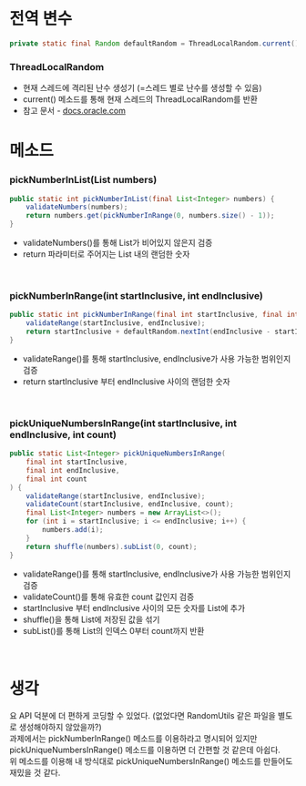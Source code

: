 # 전역 변수

```java
private static final Random defaultRandom = ThreadLocalRandom.current();
```

### ThreadLocalRandom
- 현재 스레드에 격리된 난수 생성기 (=스레드 별로 난수를 생성할 수 있음)
- current() 메소드를 통해 현재 스레드의 ThreadLocalRandom를 반환
- 참고 문서 - [docs.oracle.com](https://docs.oracle.com/javase/8/docs/api/java/util/concurrent/ThreadLocalRandom.html)

# 메소드

### pickNumberInList(List<Integer> numbers)

```java
public static int pickNumberInList(final List<Integer> numbers) {
    validateNumbers(numbers);
    return numbers.get(pickNumberInRange(0, numbers.size() - 1));
}
```

- validateNumbers()를 통해 List가 비어있지 않은지 검증
- return 파라미터로 주어지는 List 내의 랜덤한 숫자

<br>

### pickNumberInRange(int startInclusive, int endInclusive)

```java
public static int pickNumberInRange(final int startInclusive, final int endInclusive) {
    validateRange(startInclusive, endInclusive);
    return startInclusive + defaultRandom.nextInt(endInclusive - startInclusive + 1);
}
```

- validateRange()를 통해 startInclusive, endInclusive가 사용 가능한 범위인지 검증
- return startInclusive 부터 endInclusive 사이의 랜덤한 숫자  

<br>

### pickUniqueNumbersInRange(int startInclusive, int endInclusive, int count)

```java
public static List<Integer> pickUniqueNumbersInRange(
    final int startInclusive,
    final int endInclusive,
    final int count
) {
    validateRange(startInclusive, endInclusive);
    validateCount(startInclusive, endInclusive, count);
    final List<Integer> numbers = new ArrayList<>();
    for (int i = startInclusive; i <= endInclusive; i++) {
        numbers.add(i);
    }
    return shuffle(numbers).subList(0, count);
}
```

- validateRange()를 통해 startInclusive, endInclusive가 사용 가능한 범위인지 검증
- validateCount()를 통해 유효한 count 값인지 검증
- startInclusive 부터 endInclusive 사이의 모든 숫자를 List에 추가
- shuffle()을 통해 List에 저장된 값을 섞기
- subList()를 통해 List의 인덱스 0부터 count까지 반환

<br>

# 생각
요 API 덕분에 더 편하게 코딩할 수 있었다. (없었다면 RandomUtils 같은 파일을 별도로 생성해야하지 않았을까?)  
과제에서는 pickNumberInRange() 메소드를 이용하라고 명시되어 있지만 pickUniqueNumbersInRange() 메소드를 이용하면 더 간편할 것 같은데 아쉽다.  
위 메소드를 이용해 내 방식대로 pickUniqueNumbersInRange() 메소드를 만들어도 재밌을 것 같다.